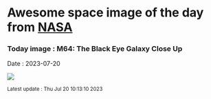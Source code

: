 
# Awesome space image of the day from [NASA](https://api.nasa.gov/)

### Today image : M64: The Black Eye Galaxy Close Up
Date : 2023-07-20

![](https://apod.nasa.gov/apod/image/2307/M64Hubble1024.jpg)

<small>Latest update : Thu Jul 20 10:13:10 2023</small>
        